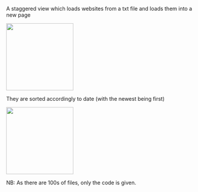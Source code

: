 A staggered view which loads websites from a txt file and loads them into a new page

<img src="https://user-images.githubusercontent.com/64910289/125172208-35ffaa80-e1da-11eb-99f5-b0ba373966eb.jpg" width="180">

They are sorted accordingly to date (with the newest being first)

<img src="https://user-images.githubusercontent.com/64910289/125172212-38fa9b00-e1da-11eb-9f8b-389668ccb434.jpg" width="180">

NB: As there are 100s of files, only the code is given.
